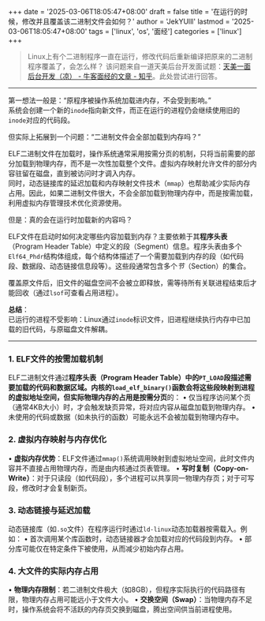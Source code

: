 +++
date = '2025-03-06T18:05:47+08:00'
draft = false
title = '在运行的时候，修改并且覆盖该二进制文件会如何？'
author = 'JekYUlll'
lastmod = '2025-03-06T18:05:47+08:00'
tags = ['linux', 'os', '面经']
categories = ['linux']
+++

> Linux上有个二进制程序一直在运行，修改代码后重新编译把原来的二进制程序覆盖了，会怎么样？
该问题来自一道天美后台开发面试题：[天美一面 后台开发（凉） - 牛客面经的文章 - 知乎](https://zhuanlan.zhihu.com/p/677307438)。此处尝试进行回答。

---

第一想法一般是：“原程序被操作系统加载进内存，不会受到影响。”  
系统会创建一个新的`inode`指向新文件，而正在运行的进程仍会继续使用旧的`inode`对应的代码段。

但实际上拓展到一个问题：“二进制文件会全部加载到内存吗？”

ELF二进制文件在加载时，操作系统通常采用按需分页的机制，只将当前需要的部分加载到物理内存，而不是一次性加载整个文件。虚拟内存映射允许文件的部分内容驻留在磁盘，直到被访问时才调入内存。  
同时，动态链接库的延迟加载和内存映射文件技术（`mmap`）也帮助减少实际内存占用。因此，如果二进制文件很大，不会全部加载到物理内存中，而是按需加载，利用虚拟内存管理技术优化资源使用。

但是：真的会在运行时加载新的内容吗？  

ELF文件在启动时如何决定哪些内容加载到内存？主要依赖于其**程序头表**（Program Header Table）​中定义的段（Segment）信息。程序头表由多个`Elf64_Phdr`结构体组成，每个结构体描述了一个需要加载到内存的段（如代码段、数据段、动态链接信息段等）。这些段通常包含多个*节*（Section）的集合。

覆盖原文件后，旧文件的磁盘空间不会被立即释放，需等待所有关联进程结束后才能回收（通过`lsof`可查看占用进程）。

**总结**：  
​已运行的进程不受影响：Linux通过`inode`标识文件，旧进程继续执行内存中已加载的旧代码，与原磁盘文件解耦。

---

### 1. **ELF文件的按需加载机制**
ELF二进制文件通过**程序头表（Program Header Table）**中的`PT_LOAD`段描述需要加载的代码和数据区域。内核的`load_elf_binary()`函数会将这些段映射到进程的虚拟地址空间，但实际物理内存的占用是**按需分页**的：
• 仅当程序访问某个页（通常4KB大小）时，才会触发缺页异常，将对应内容从磁盘加载到物理内存。
• 未使用的代码或数据（如未执行的函数）可能永远不会被加载到物理内存中。

### 2. **虚拟内存映射与内存优化**
• **虚拟内存优势**：ELF文件通过`mmap()`系统调用映射到虚拟地址空间，此时文件内容并不直接占用物理内存，而是由内核通过页表管理。
• **写时复制（Copy-on-Write）**：对于只读段（如代码段），多个进程可以共享同一物理内存页；对于可写段，修改时才会复制新页。

### 3. **动态链接与延迟加载**
动态链接库（如`.so`文件）在程序运行时通过`ld-linux`动态加载器按需载入。例如：
• 首次调用某个库函数时，动态链接器才会加载对应的代码段到内存。
• 部分库可能仅在特定条件下被使用，从而减少初始内存占用。

### 4. **大文件的实际内存占用**
• **物理内存限制**：若二进制文件极大（如8GB），但程序实际执行的代码路径有限，物理内存占用可能远小于文件大小。
• **交换空间（Swap）**：当物理内存不足时，操作系统会将不活跃的内存页交换到磁盘，腾出空间供当前进程使用。
